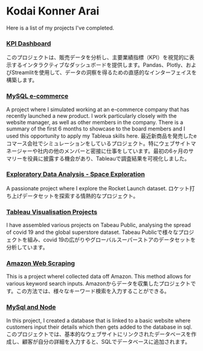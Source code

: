 # Kodai Konner Arai

Here is a list of my projects I've completed. 

### [KPI Dashboard](https://github.com/KodaiArai1/KPI)
このプロジェクトは、販売データを分析し、主要業績指標（KPI）を視覚的に表示するインタラクティブなダッシュボードを提供します。Pandas、Plotly、およびStreamlitを使用して、データの洞察を得るための直感的なインターフェイスを構築します。

### [MySQL e-commerce](https://github.com/KodaiArai1/MySQL-e-commerce)
A project where I simulated working at an e-commerce company that has recently launched a new product. I work particularly closely with the website manager, as well as  other members in the company. There is a summary of the first 6 months to showcase to the board members and I used this opportunity to apply my Tableua skills here. 
最近新商品を発売したeコマース会社でシミュレーションをしているプロジェクト。特にウェブサイトマネージャーや社内の他のメンバーと密接に仕事をしています。最初の6ヶ月のサマリーを役員に披露する機会があり、Tableauで調査結果を可視化しました。


### [Exploratory Data Analysis - Space Exploration](https://github.com/KodaiKonnerArai/Exploratory-Data-Analysis-Space-Exploration)
A passionate project where I explore the Rocket Launch dataset. 
ロケット打ち上げデータセットを探索する情熱的なプロジェクト。


### [Tableau Visualisation Projects](https://github.com/KodaiKonnerArai/Tableau-Visualiations-)
I have assembled various projects on Tabeau Public, analysing the spread of covid 19 and the global superstore dataset. 
Tabeau Publicで様々なプロジェクトを組み、covid 19の広がりやグローバルスーパーストアのデータセットを分析しています。


### [Amazon Web Scraping](https://github.com/KodaiKonnerArai/Amazon-Web-Scraper)
This is a project whereI collected data off Amazon. This method allows for various keyword search inputs. 
Amazonからデータを収集したプロジェクトです。この方法では、様々なキーワード検索を入力することができる。


### [MySql and Node](https://github.com/KodaiKonnerArai/MySQL-and-node.js)
In this project, I created a database that is linked to a basic website where customers input their details which then gets added to the database in sql. 
このプロジェクトでは、基本的なウェブサイトにリンクされたデータベースを作成し、顧客が自分の詳細を入力すると、SQLでデータベースに追加されます。

